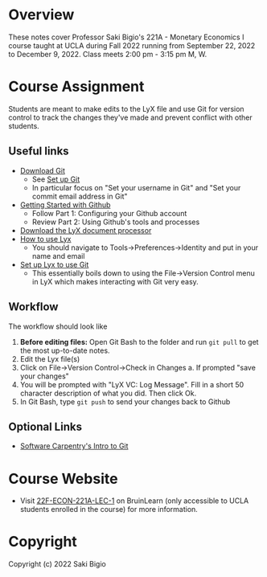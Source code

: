 # Overview

These notes cover 
Professor Saki Bigio's
221A - Monetary Economics I
course taught at 
UCLA 
during 
Fall 2022 
running from 
September 22, 2022 to December 9, 2022. 
Class meets 2:00 pm - 3:15 pm M, W. 

# Course Assignment

Students are meant to make edits to the LyX file and use Git for version control to track the changes they've made and prevent conflict with other students. 

## Useful links
* [Download Git](https://git-scm.com/downloads)
	+ See [Set up Git](https://docs.github.com/en/get-started/quickstart/set-up-git)
	+ In particular focus on "Set your username in Git" and "Set your commit email address in Git"
* [Getting Started with Github](https://docs.github.com/en/get-started/onboarding/getting-started-with-your-github-account)
	+ Follow Part 1: Configuring your Github account
	* Review Part 2: Using Github's tools and processes
* [Download the LyX document processor](https://www.lyx.org/)
* [How to use Lyx](https://wiki.lyx.org/LyX/Tutorials)
	+ You should navigate to Tools->Preferences->Identity and put in your name and email
* [Set up Lyx to use Git](https://www.lyx.org/HowToUseGIT)
	+ This essentially boils down to using the File->Version Control menu in LyX which makes interacting with Git very easy.

## Workflow 

The workflow should look like
1. **Before editing files:** Open Git Bash to the folder and run `git pull` to get the most up-to-date notes.
2. Edit the Lyx file(s)
3. Click on File->Version Control->Check in Changes
	a. If prompted "save your changes"
4. You will be prompted with "LyX VC: Log Message". Fill in a short 50 character description of what you did. Then click Ok.
5. In Git Bash, type `git push` to send your changes back to Github

## Optional Links
* [Software Carpentry's Intro to Git](https://swcarpentry.github.io/git-novice/)

# Course Website

* Visit [22F-ECON-221A-LEC-1](https://bruinlearn.ucla.edu/courses/140538) on BruinLearn (only accessible to UCLA students enrolled in the course) for more information.

# Copyright

Copyright (c) 2022 Saki Bigio
